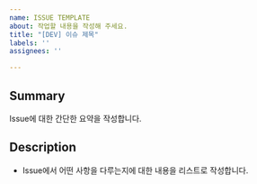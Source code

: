 ```yaml
---
name: ISSUE TEMPLATE
about: 작업할 내용을 작성해 주세요.
title: "[DEV] 이슈 제목"
labels: ''
assignees: ''

---
```


## Summary

Issue에 대한 간단한 요약을 작성합니다.

## Description

- Issue에서 어떤 사항을 다루는지에 대한 내용을 리스트로 작성합니다.
